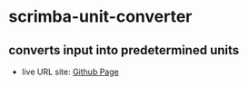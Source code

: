 # scrimba-unit-converter
## converts input into predetermined units

* live URL site: [Github Page](https://hermanchiu.github.io/scrimba-unit-converter/)
